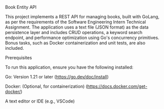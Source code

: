 Book Entity API

This project implements a REST API for managing books, built with GoLang, as per the requirements of the Software Engineering Intern Technical Assignment. The application uses a text file (JSON format) as the data persistence layer and includes CRUD operations, a keyword search endpoint, and performance optimization using Go's concurrency primitives. Bonus tasks, such as Docker containerization and unit tests, are also included.

Prerequisites

To run this application, ensure you have the following installed:





Go: Version 1.21 or later (https://go.dev/doc/install)



Docker: (Optional, for containerization) (https://docs.docker.com/get-docker/)



A text editor or IDE (e.g., VSCode)
